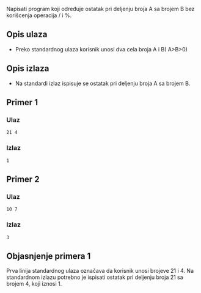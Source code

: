 
Napisati program koji određuje ostatak pri deljenju broja A sa brojem B bez korišcenja operacija / i %.

## Opis ulaza

  - Preko standardnog ulaza korisnik unosi dva cela broja A i B( A>B>0)

## Opis izlaza

  - Na standardi izlaz ispisuje se ostatak pri deljenju broja A sa brojem B.

## Primer 1

### Ulaz

~~~
21 4
~~~

### Izlaz

~~~
1
~~~

## Primer 2

### Ulaz

~~~
10 7
~~~

### Izlaz

~~~
3
~~~

## Objasnjenje primera 1

Prva linija standardnog ulaza označava da korisnik unosi brojeve 21 i 4. Na standardnom izlazu potrebno je ispisati ostatak pri deljenju broja 21 sa brojem 4, koji iznosi 1.
